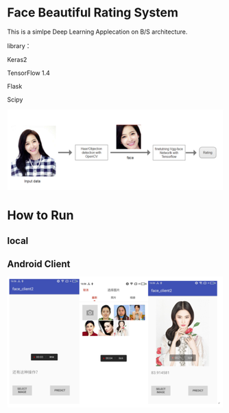 # Face Beautiful Rating System
This is a simlpe Deep Learning Applecation on B/S architecture.<p>
library：<p>
Keras2<p>
TensorFlow 1.4<p>
Flask<p>
Scipy<p>
![](https://github.com/KirtoXX/face-v1.3/blob/master/reference/%E6%95%B0%E6%8D%AE%E6%B5%81%E5%9B%BE.png)<p>

# How to Run
## local
## Android Client
![](https://github.com/KirtoXX/face-v1.3/blob/master/reference/client.png)
  
